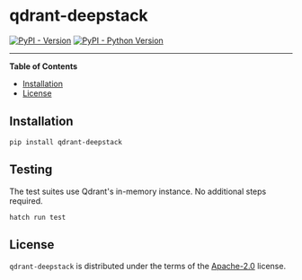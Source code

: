# qdrant-deepstack

[![PyPI - Version](https://img.shields.io/pypi/v/qdrant-deepstack.svg)](https://pypi.org/project/qdrant-deepstack)
[![PyPI - Python Version](https://img.shields.io/pypi/pyversions/qdrant-deepstack.svg)](https://pypi.org/project/qdrant-deepstack)

-----

**Table of Contents**

- [Installation](#installation)
- [License](#license)

## Installation

```console
pip install qdrant-deepstack
```

## Testing
The test suites use Qdrant's in-memory instance. No additional steps required.

```console
hatch run test
```

## License

`qdrant-deepstack` is distributed under the terms of the [Apache-2.0](https://spdx.org/licenses/Apache-2.0.html) license.
